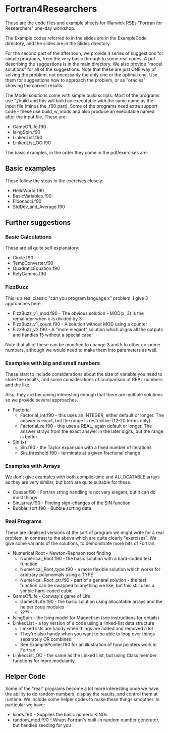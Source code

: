# Fortran4Researchers

These are the code files and example sheets for Warwick RSEs "Fortran for Researchers"
one-day workshop.

The Example codes referred to in the slides are in the ExampleCode directory, and the slides are in the Slides directory.


For the second part of the afternoon, we provide a series of suggestions for simple programs, from
the very basic through to some real codes. A pdf describing the suggestions is in the main directory.
We also provide "model solutions" for all of the suggestions. Note that these are just ONE way of
solving the problem, not necessarily the only one or the optimal one. Use them for suggestions how
to approach the problem, or as "oracles" showing the correct results.



The Model solutions come with simple build scripts. Most of the programs use "./build <name of f90 file>
and this will build an executable with the same name as the input file (minus the .f90 part). Some of the
programs need extra support code - these use build\_w\_mods and also produce an executable named
after the input file. These are:

* GameOfLife.f90
* IsingSpin.f90
* LinkedList.f90
* LinkedList\_OO.f90

The basic examples, in the order they come in the pdf/exercises are:

## Basic examples
These follow the steps in the exercises closely:

* HelloWorld.f90
* BasicVariables.f90
* Fibonacci.f90
* StdDev\_and\_Average.f90

## Further suggestions

### Basic Calculations
These are all quite self explanatory:

* Circle.f90
* TempConverter.f90
* QuadraticEquation.f90
* RelyGamma.f90

### FizzBuzz
This is a real classic "can you program language x" problem. I give 3 approaches here.

* FizzBuzz\_v1\_mod.f90 - The obvious solution - MOD(x, 3) is the remainder when x is divided by 3
* FizzBuzz\_v1\_count.f90 - A solution without MOD using a counter
* FizzBuzz\_v2.f90 - A "more elegant" solution which aligns all the outputs and handles 15 without a special case

Note that all of these can be modified to change 3 and 5 to other co-prime numbers, although we would need to make them into parameters as well.

### Examples with big and small numbers
These start to include considerations about the size of variable
you need to store the results, and some considerations of comparison
of REAL numbers and the like.

Also, they are becoming interesting enough that there are multiple solutions
so we provide several approaches.

* Factorial
    * Factorial\_int.f90 - this uses an INTEGER, either default or longer. The answer is exact, but the range is restricitive (12-20 terms only)
    * Factorial\_re.f90 - this uses a REAL, again default or longer. The answer strays from the exact answer in the later digits, but the range is better
* Sin (x)
    * Sin.f90 - the Taylor expansion with a fixed number of iterations
    * Sin\_threshold.f90 - terminate at a given fractional change


### Examples with Arrays
We don't give examples with both compile-time and ALLOCATABLE arrays
as they are very similar, but both are quite suitable for these.

* Caesar.f90 - Fortran string handling is not very elegant, but it can do most things
* Sin\_array.f90 - Finding sign-changes of the SIN function
* Bubble\_sort.f90 - Bubble sorting data

### Real Programs
These are idealised versions of the sort of program we might write for a real problem, in
contrast to the above which are quite clearly "exercises". We give some variants of
the solutions, to demonstrate more bits of Fortran.

* Numerical Root - Newton-Raphson root finding
    * Numerical\_Root.f90 - the basic solution with a hard-coded test function
    * Numerical\_Root\_type.f90 - a more flexible solution which works for arbitrary polynomials using a TYPE
    * Numerical\_Root\_ptr.f90 - part of a general solution - the test function can be swapped to anything we like, but this still uses a simple hard-coded cubic
* GameOfLife - Conway's game of Life
    * GameOfLife.f90 - the basic solution using allocatable arrays and the helper code modules
    * ???? - 
* IsingSpin - the Ising model for Magnetism (see instructions for details)
* LinkedList - a toy version of a code using a linked-list data structure
    * Linked lists are handy when things are added and removed a lot
    * They're also handy when you want to be able to loop over things separately OR combined
    * See ExamplePointer.f90 for an illustration of how pointers work in Fortran
* LinkedList\_OO - the same as the Linked List, but using Class member functions for more modularity

## Helper Code

Some of the "real" programs become a lot more interesting once we have the ability to do
random numbers, display the results, and control them at runtime. We include some helper
codes to make these things smoother. In particular we have:

* kinds.f90 - Supplies the basic numeric KINDs
* random\_mod.f90 - Wraps Fortran's built-in random number generator, but handles seeding for you


